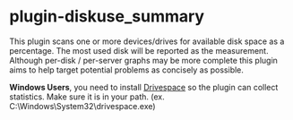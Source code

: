 plugin-diskuse_summary
======================

This plugin scans one or more devices/drives for available disk space as a percentage.
The most used disk will be reported as the measurement.
Although per-disk / per-server graphs may be more complete this plugin aims to help target potential problems as concisely as possible.

**Windows Users**, you need to install [Drivespace](https://github.com/keverw/drivespace) so the plugin can collect statistics.  Make sure it is in your path.  (ex. C:\Windows\System32\drivespace.exe)
